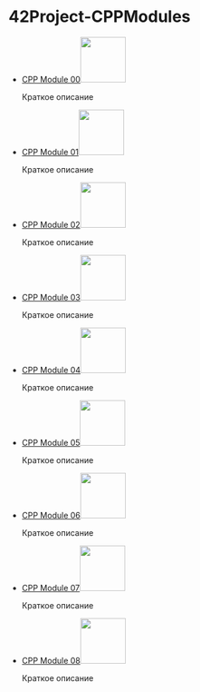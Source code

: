 # 42Project-CPPModules
<ul>
  <li><a href="https://github.com/ncallie/42Project-CPPModule-00">CPP Module 00</a><img src="https://badge42.vercel.app/api/v2/cl35y53oe019509l7wzmgfla8/project/2529287" width="80"/> </li>
   <p>Краткое описание</p>
  <li><a href="https://github.com/ncallie/42Project-CPPModule-01">CPP Module 01</a><img src="https://badge42.vercel.app/api/v2/cl35y53oe019509l7wzmgfla8/project/2549365" width="80"/> </li>
   <p>Краткое описание</p>
  <li><a href="https://github.com/ncallie/42Project-CPPModule-02">CPP Module 02</a><img src="https://badge42.vercel.app/api/v2/cl35y53oe019509l7wzmgfla8/project/2549595" width="80"/> </li>
  <p>Краткое описание</p>
  <li><a href="https://github.com/ncallie/42Project-CPPModule-03">CPP Module 03</a><img src="https://badge42.vercel.app/api/v2/cl35y53oe019509l7wzmgfla8/project/2549678" width="80"/> </li>
  <p>Краткое описание</p>
  <li><a href="https://github.com/ncallie/42Project-CPPModule-04">CPP Module 04</a><img src="https://badge42.vercel.app/api/v2/cl35y53oe019509l7wzmgfla8/project/2549745" width="80"/> </li>
  <p>Краткое описание</p>
  <li><a href="https://github.com/ncallie/42Project-CPPModule-05">CPP Module 05</a><img src="https://badge42.vercel.app/api/v2/cl35y53oe019509l7wzmgfla8/project/2549789" width="80"/> </li>
  <p>Краткое описание</p>
  <li><a href="https://github.com/ncallie/42Project-CPPModule-06">CPP Module 06</a><img src="https://badge42.vercel.app/api/v2/cl35y53oe019509l7wzmgfla8/project/2550017" width="80"/> </li>
  <p>Краткое описание</p>
  <li><a href="https://github.com/ncallie/42Project-CPPModule-07">CPP Module 07</a><img src="https://badge42.vercel.app/api/v2/cl35y53oe019509l7wzmgfla8/project/2550115" width="80"/> </li>
  <p>Краткое описание</p>
  <li><a href="https://github.com/ncallie/42Project-CPPModule-08">CPP Module 08</a><img src="https://badge42.vercel.app/api/v2/cl35y53oe019509l7wzmgfla8/project/2550208" width="80"/> </li>
  <p>Краткое описание</p>
</ul>
